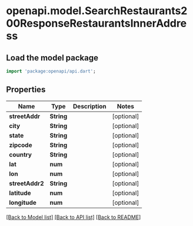 # openapi.model.SearchRestaurants200ResponseRestaurantsInnerAddress

## Load the model package
```dart
import 'package:openapi/api.dart';
```

## Properties
Name | Type | Description | Notes
------------ | ------------- | ------------- | -------------
**streetAddr** | **String** |  | [optional] 
**city** | **String** |  | [optional] 
**state** | **String** |  | [optional] 
**zipcode** | **String** |  | [optional] 
**country** | **String** |  | [optional] 
**lat** | **num** |  | [optional] 
**lon** | **num** |  | [optional] 
**streetAddr2** | **String** |  | [optional] 
**latitude** | **num** |  | [optional] 
**longitude** | **num** |  | [optional] 

[[Back to Model list]](../README.md#documentation-for-models) [[Back to API list]](../README.md#documentation-for-api-endpoints) [[Back to README]](../README.md)


